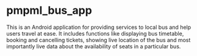 # pmpml_bus_app
This is an Android application for providing services to local bus and help users travel at ease. It includes functions like displaying bus timetable, booking and cancelling tickets, showing live location of the bus and most importantly live data about the availability of seats in a particular bus.

